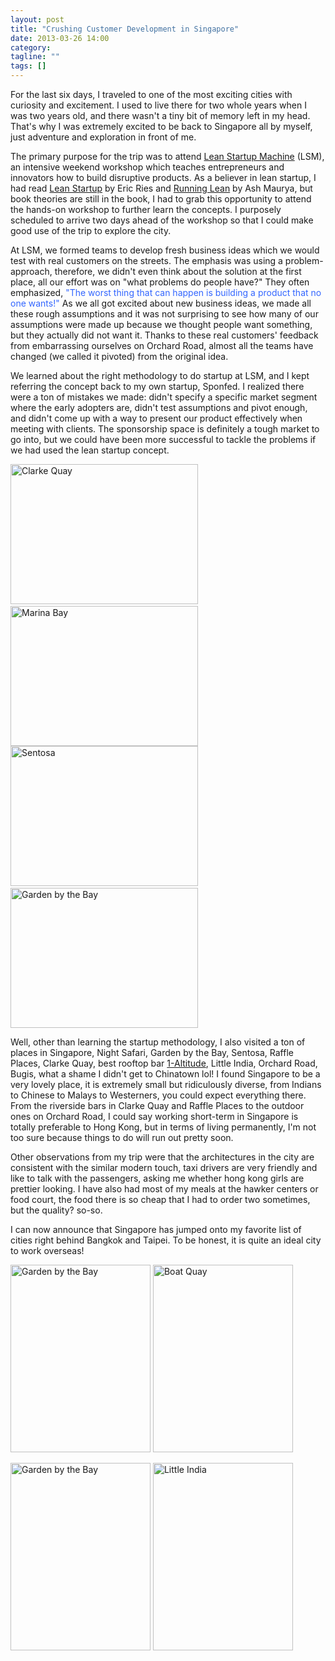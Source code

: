 ```yaml
---
layout: post
title: "Crushing Customer Development in Singapore"
date: 2013-03-26 14:00
category:
tagline: ""
tags: []
---
```


For the last six days, I traveled to one of the most exciting cities with curiosity and excitement. I used to live there for two whole years when I was two years old, and there wasn't a tiny bit of memory left in my head. That's why I was extremely excited to be back to Singapore all by myself, just adventure and exploration in front of me.

The primary purpose for the trip was to attend <a href="http://leanstartupmachine.com/" target="_blank">Lean Startup Machine</a> (LSM), an intensive weekend workshop which teaches entrepreneurs and innovators how to build disruptive products. As a believer in lean startup, I had read <a href="http://theleanstartup.com/" target="_blank">Lean Startup</a> by Eric Ries and <a href="http://www.amazon.com/Running-Lean-Iterate-Works-OReilly/dp/1449305172" target="_blank">Running Lean</a> by Ash Maurya, but book theories are still in the book, I had to grab this opportunity to attend the hands-on workshop to further learn the concepts. I purposely scheduled to arrive two days ahead of the workshop so that I could make good use of the trip to explore the city.

At LSM, we formed teams to develop fresh business ideas which we would test with real customers on the streets. The emphasis was using a problem-approach, therefore, we didn't even think about the solution at the first place, all our effort was on "what problems do people have?" They often emphasized, <span style="color: #3366ff;">"The worst thing that can happen is building a product that no one wants!"</span> As we all got excited about new business ideas, we made all these rough assumptions and it was not surprising to see how many of our assumptions were made up because we thought people want something, but they actually did not want it. Thanks to these real customers' feedback from embarrassing ourselves on Orchard Road, almost all the teams have changed (we called it pivoted) from the original idea.

We learned about the right methodology to do startup at LSM, and I kept referring the concept back to my own startup, Sponfed. I realized there were a ton of mistakes we made: didn't specify a specific market segment where the early adopters are, didn't test assumptions and pivot enough, and didn't come up with a way to present our product effectively when meeting with clients. The sponsorship space is definitely a tough market to go into, but we could have been more successful to tackle the problems if we had used the lean startup concept.

<img class="alignnone size-medium wp-image-813" alt="Clarke Quay" src="http://kevoncheung.com/blog/wp-content/uploads/2013/03/Photo-20-3-13-6-03-19-PM1-300x224.jpg" width="300" height="224" /> <img class="alignnone size-medium wp-image-821" alt="Marina Bay" src="http://kevoncheung.com/blog/wp-content/uploads/2013/03/Photo-23-3-13-1-42-59-PM-300x224.jpg" width="300" height="224" /><img class="alignnone size-medium wp-image-818" alt="Sentosa" src="http://kevoncheung.com/blog/wp-content/uploads/2013/03/Photo-23-3-13-1-42-41-PM-300x224.jpg" width="300" height="224" /> <img class="alignnone size-medium wp-image-823" alt="Garden by the Bay" src="http://kevoncheung.com/blog/wp-content/uploads/2013/03/Photo-23-3-13-1-42-42-PM-300x224.jpg" width="300" height="224" />

Well, other than learning the startup methodology, I also visited a ton of places in Singapore, Night Safari, Garden by the Bay, Sentosa, Raffle Places, Clarke Quay, best rooftop bar <a href="http://travel.cnn.com/singapore/drink/best-singapore-rooftop-bars-197848" target="_blank">1-Altitude</a>, Little India, Orchard Road, Bugis, what a shame I didn't get to Chinatown lol! I found Singapore to be a very lovely place, it is extremely small but ridiculously diverse, from Indians to Chinese to Malays to Westerners, you could expect everything there. From the riverside bars in Clarke Quay and Raffle Places to the outdoor ones on Orchard Road, I could say working short-term in Singapore is totally preferable to Hong Kong, but in terms of living permanently, I'm not too sure because things to do will run out pretty soon.

Other observations from my trip were that the architectures in the city are consistent with the similar modern touch, taxi drivers are very friendly and like to talk with the passengers, asking me whether hong kong girls are prettier looking. I have also had most of my meals at the hawker centers or food court, the food there is so cheap that I had to order two sometimes, but the quality? so-so.

I can now announce that Singapore has jumped onto my favorite list of cities right behind Bangkok and Taipei. To be honest, it is quite an ideal city to work overseas!

<img alt="Garden by the Bay" src="http://kevoncheung.com/blog/wp-content/uploads/2013/03/Photo-23-3-13-1-42-50-PM-224x300.jpg" width="224" height="300" /> <img alt="Boat Quay" src="http://kevoncheung.com/blog/wp-content/uploads/2013/03/Photo-20-3-13-6-03-25-PM-224x300.jpg" width="224" height="300" />

<img alt="Garden by the Bay" src="http://kevoncheung.com/blog/wp-content/uploads/2013/03/Photo-23-3-13-1-42-55-PM-224x300.jpg" width="224" height="300" /> <img alt="Little India" src="http://kevoncheung.com/blog/wp-content/uploads/2013/03/Photo-20-3-13-5-00-58-PM1-224x300.jpg" width="224" height="300" />